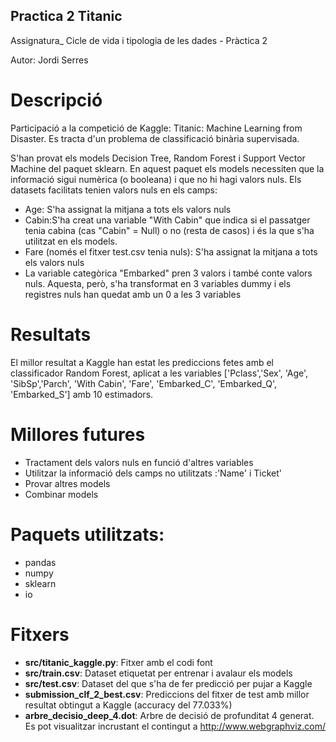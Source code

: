 ## Practica 2 Titanic
Assignatura_ Cicle de vida i tipologia de les dades - Pràctica 2

Autor: Jordi Serres

# Descripció
Participació a la competició de Kaggle: Titanic: Machine Learning from Disaster. Es tracta d'un problema de classificació binària supervisada.

S'han provat els models Decision Tree, Random Forest i Support Vector Machine del paquet sklearn. En aquest paquet els models necessiten que la informació sigui numèrica (o booleana) i que no hi hagi valors nuls. Els datasets facilitats tenien valors nuls en els camps:
* Age: S'ha assignat la mitjana a tots els valors nuls
* Cabin:S'ha creat una variable "With Cabin" que indica si el passatger tenia cabina (cas "Cabin" = Null) o no (resta de casos) i és la que s'ha utilitzat en els models.
* Fare (només el fitxer test.csv tenia nuls): S'ha assignat la mitjana a tots els valors nuls
* La variable categòrica "Embarked" pren 3 valors i també conte valors nuls. Aquesta, però, s'ha transformat en 3 variables dummy i els  registres nuls han quedat amb un 0 a les 3 variables

# Resultats
El millor resultat a Kaggle han estat les prediccions fetes amb el classificador Random Forest, aplicat a les variables ['Pclass','Sex', 'Age', 'SibSp','Parch',  'With Cabin', 'Fare', 'Embarked_C', 'Embarked_Q', 'Embarked_S'] amb 10 estimadors.

# Millores futures
* Tractament dels valors nuls en funció d'altres variables
* Utilitzar la informació dels camps no utilitzats :'Name' i Ticket'
* Provar altres models
* Combinar models

# Paquets utilitzats:
* pandas
* numpy
* sklearn
* io


# Fitxers
* **src/titanic_kaggle.py**: Fitxer amb el codi font
* **src/train.csv**: Dataset etiquetat per entrenar i avalaur els models
* **src/test.csv**: Dataset del que s'ha de fer predicció per pujar a Kaggle
* **submission_clf_2_best.csv**: Prediccions del fitxer de test amb millor resultat obtingut a Kaggle (accuracy del 77.033%)
* **arbre_decisio_deep_4.dot**: Arbre de decisió de profunditat 4 generat. Es pot visualitzar incrustant el contingut a http://www.webgraphviz.com/

